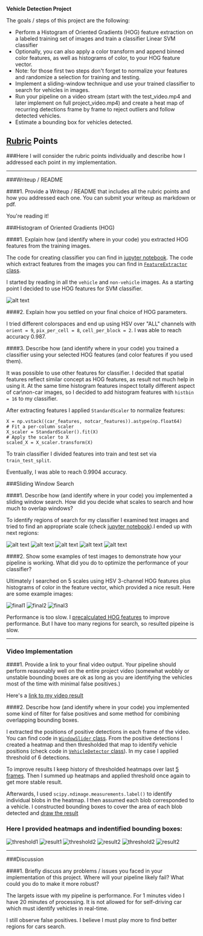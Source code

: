 **Vehicle Detection Project**

The goals / steps of this project are the following:

* Perform a Histogram of Oriented Gradients (HOG) feature extraction on a labeled training set of images and train a classifier Linear SVM classifier
* Optionally, you can also apply a color transform and append binned color features, as well as histograms of color, to your HOG feature vector. 
* Note: for those first two steps don't forget to normalize your features and randomize a selection for training and testing.
* Implement a sliding-window technique and use your trained classifier to search for vehicles in images.
* Run your pipeline on a video stream (start with the test_video.mp4 and later implement on full project_video.mp4) and create a heat map of recurring detections frame by frame to reject outliers and follow detected vehicles.
* Estimate a bounding box for vehicles detected.

[//]: # (Image References)
[hog]: ./examples/HOG_example.jpg "Example of HOG features"
[reg1]: ./examples/region1.jpg "Scale 1.0"
[reg2]: ./examples/region2.jpg "Scale 1.2"
[reg3]: ./examples/region3.jpg "Scale 1.3"
[reg4]: ./examples/region4.jpg "Scale 1.5"
[reg5]: ./examples/region5.jpg "Scale 2.0"
[threshold1]: ./examples/threshold1.jpg
[threshold2]: ./examples/threshold2.jpg
[threshold3]: ./examples/threshold3.jpg
[result1]: ./examples/th_result1.jpg
[result2]: ./examples/th_result2.jpg
[result3]: ./examples/th_result3.jpg
[final1]: ./examples/final1.jpg
[final2]: ./examples/final2.jpg
[final3]: ./examples/final3.JPG

## [Rubric](https://review.udacity.com/#!/rubrics/513/view) Points
###Here I will consider the rubric points individually and describe how I addressed each point in my implementation.  

---
###Writeup / README

####1. Provide a Writeup / README that includes all the rubric points and how you addressed each one.  You can submit your writeup as markdown or pdf.

You're reading it!

###Histogram of Oriented Gradients (HOG)

####1. Explain how (and identify where in your code) you extracted HOG features from the training images.

The code for creating classifier you can find in [jupyter notebook](/research/Classifier.ipynb). The code which extract features from the images you can find in [`FeatureExtractor` class](src/FeatureExtractor.py).

I started by reading in all the `vehicle` and `non-vehicle` images. As a starting point I decided to use HOG features for SVM classifier.

![alt text][hog]

####2. Explain how you settled on your final choice of HOG parameters.

I tried different colorspaces and end up using HSV over "ALL" channels with `orient = 9`, `pix_per_cell = 8`, `cell_per_block = 2`. I was able to reach accuracy 0.987. 

####3. Describe how (and identify where in your code) you trained a classifier using your selected HOG features (and color features if you used them).

It was possible to use other features for classifier. I decided that spatial features reflect similar concept as HOG features, as result not much help in using it. At the same time histogram features inspect totally different aspect of car\non-car images, so I decided to add histogram features with `histbin = 16` to my classifier.

After extracting features I applied `StandardScaler` to normalize features:

```
X = np.vstack((car_features, notcar_features)).astype(np.float64)                        
# Fit a per-column scaler
X_scaler = StandardScaler().fit(X)
# Apply the scaler to X
scaled_X = X_scaler.transform(X)
```

To train classifier I divided features into train and test set via `train_test_split`.

Eventually, I was able to reach 0.9904 accuracy.

###Sliding Window Search

####1. Describe how (and identify where in your code) you implemented a sliding window search.  How did you decide what scales to search and how much to overlap windows?

To identify regions of search for my classifier I examined test images and tried to find an appropriate scale (check [jupyter notebook](/research/Region%20and%20Scale.ipynb)).I ended up with next regions:

![alt text][reg1]
![alt text][reg2]
![alt text][reg3]
![alt text][reg4]
![alt text][reg5]

####2. Show some examples of test images to demonstrate how your pipeline is working.  What did you do to optimize the performance of your classifier?

Ultimately I searched on 5 scales using HSV 3-channel HOG features plus histograms of color in the feature vector, which provided a nice result. Here are some example images:

![final1]
![final2]
![final3]

Performance is too slow. I [precalculated HOG features](/src/FeatureExtractor.py#L139) to improve performance. But I have too many regions for search, so resulted pipeine is slow.

---

### Video Implementation

####1. Provide a link to your final video output.  Your pipeline should perform reasonably well on the entire project video (somewhat wobbly or unstable bounding boxes are ok as long as you are identifying the vehicles most of the time with minimal false positives.)

Here's a [link to my video result](https://www.youtube.com/watch?v=c6c7OA39n-A)

####2. Describe how (and identify where in your code) you implemented some kind of filter for false positives and some method for combining overlapping bounding boxes.

I extracted the positions of positive detections in each frame of the video. You can find code in [`WindowSlider` class](/src/WindowSlider.py). From the positive detections I created a heatmap and then thresholded that map to identify vehicle positions (check code in [`VehicleDetector` class](src/VehicleDetector.py)). In my case I applied threshold of 6 detections.

To improve results I keep history of thresholded heatmaps over last [5 frames](/src/VehicleDetector.py#L41). Then I summed up heatmaps and applied threshold once again to get more stable result. 

Afterwards, I used `scipy.ndimage.measurements.label()` to identify individual blobs in the heatmap.  I then assumed each blob corresponded to a vehicle.  I constructed bounding boxes to cover the area of each blob detected and [draw the result](/src/Frame.py#L37)

### Here I provided heatmaps and indentified bounding boxes:

![threshold1]
![result1]
![threshold2]
![result2]
![threshold2]
![result2]

---

###Discussion

####1. Briefly discuss any problems / issues you faced in your implementation of this project.  Where will your pipeline likely fail?  What could you do to make it more robust?

The largets issue with my pipeline is performance. For 1 minutes video I have 20 minutes of processing. It is not allowed for for self-driving car which must identify vehicles in real-time.

I still observe false positives. I believe I must play more to find better regions for cars search.
